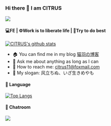 ###  Hi there 👋 I am CITRUS

<img src="https://count.getloli.com/get/@github.readme">

####  💻FE  |  ⚙️Work is to liberate life  |  🙂Try to do best

[![CITRUS's github stats](https://github-readme-stats.vercel.app/api?username=citrus-11&show_icons=true&count_private=true&theme=radical)](https://github.com/anuraghazra/github-readme-stats)

- 🏠  You can find me in my blog  [猫羽の博客](https://blog.nekoha.cn) 
- 💬  Ask me about anything as long as I can
- 📮  How to reach me: citrus11@foxmail.com
- 📢  My slogan: 风立ちぬ、いざ生きめやも

####  🔖  Language

[![Top Langs](https://github-readme-stats.vercel.app/api/top-langs/?username=citrus-11&layout=compact)](https://github.com/citrus-11)


####  :sparkling_heart:  Chatroom

<a href="https://chat.getloli.com/room/@citrus-11.github?title=CITRUS-chatroom"><img src="https://chat.getloli.com/room/@citrus-11.github/svg?width=600&height=280&limit=20&theme=light&title=citrus-11@github:%20~&fontSize=13" align="left"></a>
